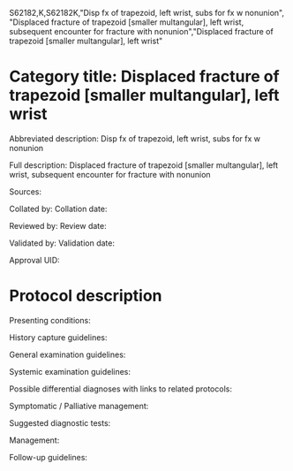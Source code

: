 S62182,K,S62182K,"Disp fx of trapezoid, left wrist, subs for fx w nonunion", "Displaced fracture of trapezoid [smaller multangular], left wrist, subsequent encounter for fracture with nonunion","Displaced fracture of trapezoid [smaller multangular], left wrist"
# Category title: Displaced fracture of trapezoid [smaller multangular], left wrist

Abbreviated description: Disp fx of trapezoid, left wrist, subs for fx w nonunion

Full description: Displaced fracture of trapezoid [smaller multangular], left wrist, subsequent encounter for fracture with nonunion

Sources:

Collated by:
Collation date:

Reviewed by:
Review date:

Validated by:
Validation date:

Approval UID:

# Protocol description

Presenting conditions:

History capture guidelines:

General examination guidelines:

Systemic examination guidelines:

Possible differential diagnoses with links to related protocols:

Symptomatic / Palliative management:

Suggested diagnostic tests:

Management:

Follow-up guidelines:

